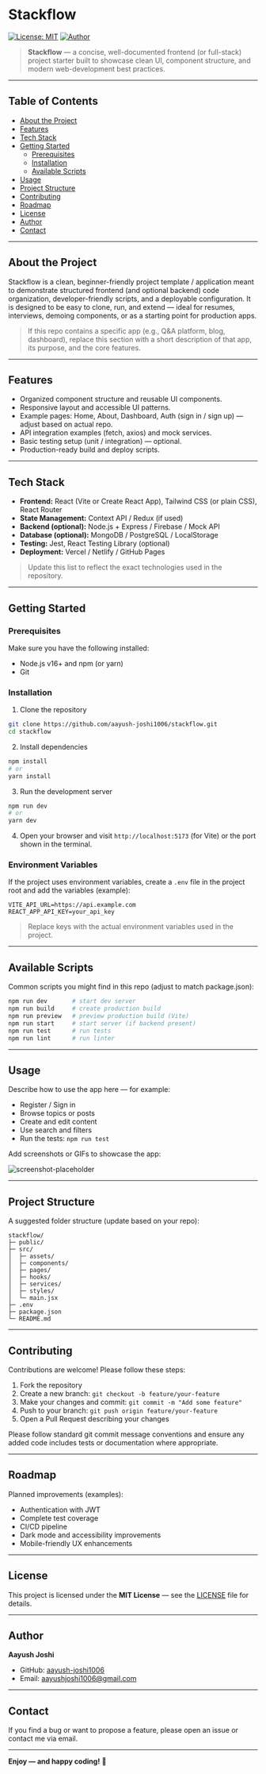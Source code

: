 # Stackflow

[![License: MIT](https://img.shields.io/badge/License-MIT-green.svg)](#license)
[![Author](https://img.shields.io/badge/Author-Aayush%20Joshi-blue.svg)](#author)

> **Stackflow** — a concise, well-documented frontend (or full-stack) project starter built to showcase clean UI, component structure, and modern web-development best practices.

---

## Table of Contents

- [About the Project](#about-the-project)
- [Features](#features)
- [Tech Stack](#tech-stack)
- [Getting Started](#getting-started)
  - [Prerequisites](#prerequisites)
  - [Installation](#installation)
  - [Available Scripts](#available-scripts)
- [Usage](#usage)
- [Project Structure](#project-structure)
- [Contributing](#contributing)
- [Roadmap](#roadmap)
- [License](#license)
- [Author](#author)
- [Contact](#contact)

---

## About the Project

Stackflow is a clean, beginner-friendly project template / application meant to demonstrate structured frontend (and optional backend) code organization, developer-friendly scripts, and a deployable configuration. It is designed to be easy to clone, run, and extend — ideal for resumes, interviews, demoing components, or as a starting point for production apps.

> If this repo contains a specific app (e.g., Q&A platform, blog, dashboard), replace this section with a short description of that app, its purpose, and the core features.

---

## Features

- Organized component structure and reusable UI components.
- Responsive layout and accessible UI patterns.
- Example pages: Home, About, Dashboard, Auth (sign in / sign up) — adjust based on actual repo.
- API integration examples (fetch, axios) and mock services.
- Basic testing setup (unit / integration) — optional.
- Production-ready build and deploy scripts.

---

## Tech Stack

- **Frontend:** React (Vite or Create React App), Tailwind CSS (or plain CSS), React Router
- **State Management:** Context API / Redux (if used)
- **Backend (optional):** Node.js + Express / Firebase / Mock API
- **Database (optional):** MongoDB / PostgreSQL / LocalStorage
- **Testing:** Jest, React Testing Library (optional)
- **Deployment:** Vercel / Netlify / GitHub Pages

> Update this list to reflect the exact technologies used in the repository.

---

## Getting Started

### Prerequisites

Make sure you have the following installed:

- Node.js v16+ and npm (or yarn)
- Git

### Installation

1. Clone the repository
```bash
git clone https://github.com/aayush-joshi1006/stackflow.git
cd stackflow
```

2. Install dependencies
```bash
npm install
# or
yarn install
```

3. Run the development server
```bash
npm run dev
# or
yarn dev
```

4. Open your browser and visit `http://localhost:5173` (for Vite) or the port shown in the terminal.

### Environment Variables

If the project uses environment variables, create a `.env` file in the project root and add the variables (example):
```
VITE_API_URL=https://api.example.com
REACT_APP_API_KEY=your_api_key
```

> Replace keys with the actual environment variables used in the project.

---

## Available Scripts

Common scripts you might find in this repo (adjust to match package.json):

```bash
npm run dev       # start dev server
npm run build     # create production build
npm run preview   # preview production build (Vite)
npm run start     # start server (if backend present)
npm run test      # run tests
npm run lint      # run linter
```

---

## Usage

Describe how to use the app here — for example:

- Register / Sign in
- Browse topics or posts
- Create and edit content
- Use search and filters
- Run the tests: `npm run test`

Add screenshots or GIFs to showcase the app:

![screenshot-placeholder](./screenshots/screenshot-1.png)

---

## Project Structure

A suggested folder structure (update based on your repo):

```
stackflow/
├─ public/
├─ src/
│  ├─ assets/
│  ├─ components/
│  ├─ pages/
│  ├─ hooks/
│  ├─ services/
│  ├─ styles/
│  └─ main.jsx
├─ .env
├─ package.json
└─ README.md
```

---

## Contributing

Contributions are welcome! Please follow these steps:

1. Fork the repository
2. Create a new branch: `git checkout -b feature/your-feature`
3. Make your changes and commit: `git commit -m "Add some feature"`
4. Push to your branch: `git push origin feature/your-feature`
5. Open a Pull Request describing your changes

Please follow standard git commit message conventions and ensure any added code includes tests or documentation where appropriate.

---

## Roadmap

Planned improvements (examples):

- Authentication with JWT
- Complete test coverage
- CI/CD pipeline
- Dark mode and accessibility improvements
- Mobile-friendly UX enhancements

---

## License

This project is licensed under the **MIT License** — see the [LICENSE](./LICENSE) file for details.

---

## Author

**Aayush Joshi**

- GitHub: [aayush-joshi1006](https://github.com/aayush-joshi1006)
- Email: aayushjoshi1006@gmail.com

---

## Contact

If you find a bug or want to propose a feature, please open an issue or contact me via email.

---

**Enjoy — and happy coding!** 🚀
